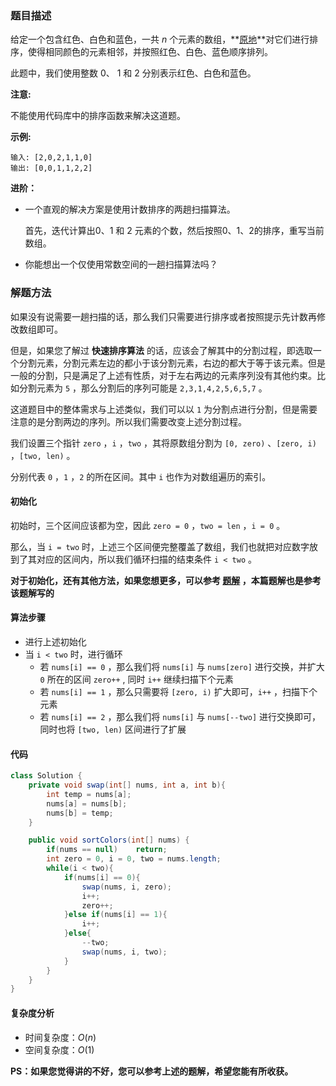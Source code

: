 ### 题目描述

给定一个包含红色、白色和蓝色，一共 *n* 个元素的数组，**[原地](https://baike.baidu.com/item/原地算法)**对它们进行排序，使得相同颜色的元素相邻，并按照红色、白色、蓝色顺序排列。

此题中，我们使用整数 0、 1 和 2 分别表示红色、白色和蓝色。

**注意:**

不能使用代码库中的排序函数来解决这道题。

**示例:**

```
输入: [2,0,2,1,1,0]
输出: [0,0,1,1,2,2]
```

**进阶：**

- 一个直观的解决方案是使用计数排序的两趟扫描算法。

  首先，迭代计算出0、1 和 2 元素的个数，然后按照0、1、2的排序，重写当前数组。

- 你能想出一个仅使用常数空间的一趟扫描算法吗？

### 解题方法

如果没有说需要一趟扫描的话，那么我们只需要进行排序或者按照提示先计数再修改数组即可。

但是，如果您了解过 **快速排序算法** 的话，应该会了解其中的分割过程，即选取一个分割元素，分割元素左边的都小于该分割元素，右边的都大于等于该元素。但是一般的分割，只是满足了上述有性质，对于左右两边的元素序列没有其他约束。比如分割元素为 `5` ，那么分割后的序列可能是 `2,3,1,4,2,5,6,5,7` 。

这道题目中的整体需求与上述类似，我们可以以 `1` 为分割点进行分割，但是需要注意的是分割两边的序列。所以我们需要改变上述分割过程。

我们设置三个指针 `zero` ，`i` ，`two` ，其将原数组分割为 `[0, zero)` 、`[zero, i) `，`[two, len)` 。

分别代表 `0` ，`1` ，`2` 的所在区间。其中 `i` 也作为对数组遍历的索引。

#### 初始化

初始时，三个区间应该都为空，因此 `zero = 0` ，`two = len` ，`i = 0` 。

那么，当 `i = two` 时，上述三个区间便完整覆盖了数组，我们也就把对应数字放到了其对应的区间内，所以我们循环扫描的结束条件 `i < two` 。

**对于初始化，还有其他方法，如果您想更多，可以参考 [题解](https://leetcode-cn.com/problems/sort-colors/solution/kuai-su-pai-xu-partition-guo-cheng-she-ji-xun-huan/) ，本篇题解也是参考该题解写的**

#### 算法步骤

- 进行上述初始化
- 当 `i < two` 时，进行循环
  - 若 `nums[i] == 0` ，那么我们将 `nums[i]` 与 `nums[zero]` 进行交换，并扩大 `0` 所在的区间 `zero++` , 同时 `i++` 继续扫描下个元素
  - 若 `nums[i] == 1` ，那么只需要将 `[zero, i)` 扩大即可，`i++` ，扫描下个元素
  - 若 `nums[i] == 2` ，那么我们将 `nums[i]` 与 `nums[--two]` 进行交换即可，同时也将 `[two, len)` 区间进行了扩展

#### 代码

```java
class Solution {
    private void swap(int[] nums, int a, int b){
        int temp = nums[a];
        nums[a] = nums[b];
        nums[b] = temp;
    }

    public void sortColors(int[] nums) {
        if(nums == null)    return;
        int zero = 0, i = 0, two = nums.length;
        while(i < two){
            if(nums[i] == 0){
                swap(nums, i, zero);
                i++;
                zero++;
            }else if(nums[i] == 1){
                i++;
            }else{
                --two;
                swap(nums, i, two);
            }
        }
    }
}
```

#### 复杂度分析

- 时间复杂度：$O(n)$ 
- 空间复杂度：$O(1)$





**PS：如果您觉得讲的不好，您可以参考上述的题解，希望您能有所收获。**

